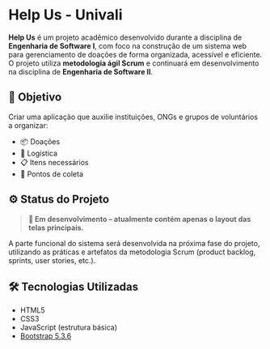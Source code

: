 # Help Us - Univali

**Help Us** é um projeto acadêmico desenvolvido durante a disciplina de **Engenharia de Software I**, com foco na construção de um sistema web para gerenciamento de doações de forma organizada, acessível e eficiente. O projeto utiliza **metodologia ágil Scrum** e continuará em desenvolvimento na disciplina de **Engenharia de Software II**.

## 🎯 Objetivo

Criar uma aplicação que auxilie instituições, ONGs e grupos de voluntários a organizar:

- 📦 Doações
- 🚚 Logística
- 📋 Itens necessários
- 📍 Pontos de coleta

## ⚙️ Status do Projeto

> **🚧 Em desenvolvimento – atualmente contém apenas o layout das telas principais.**

A parte funcional do sistema será desenvolvida na próxima fase do projeto, utilizando as práticas e artefatos da metodologia Scrum (product backlog, sprints, user stories, etc.).

## 🛠️ Tecnologias Utilizadas

- HTML5
- CSS3
- JavaScript (estrutura básica)
- [Bootstrap 5.3.6](https://getbootstrap.com/)

